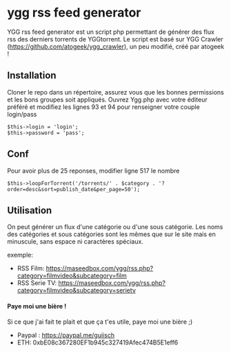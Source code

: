 # ygg rss feed generator

YGG rss feed generator est un script php permettant de générer des flux rss des derniers torrents de YGGtorrent.
Le script est basé sur YGG Crawler (https://github.com/atogeek/ygg_crawler), un peu modifié, créé par atogeek !

## Installation
Cloner le repo dans un répertoire, assurez vous que les bonnes permissions et les bons groupes soit appliqués.
Ouvrez Ygg.php avec votre éditeur préféré et modifiez les lignes 93 et 94 pour renseigner votre couple login/pass

    $this->login = 'login';
    $this->password = 'pass';
    
## Conf
Pour avoir plus de 25 reponses, modifier ligne 517 le nombre
    
    $this->loopForTorrent('/torrents/' . $category . '?order=desc&sort=publish_date&per_page=50');
    

## Utilisation
On peut générer un flux d'une catégorie ou d'une sous catégorie.
Les noms des catégories et sous catégories sont les mêmes que sur le site mais en minuscule, sans espace ni caractères spéciaux.

exemple:
- RSS Film: https://maseedbox.com/ygg/rss.php?category=filmvideo&subcategory=film
- RSS Serie TV: https://maseedbox.com/ygg/rss.php?category=filmvideo&subcategory=serietv

#### Paye moi une bière !
Si ce que j'ai fait te plait et que ça t'es utile, paye moi une bière ;)
- Paypal : https://paypal.me/guiisch
- ETH: 0xbE08c367280EF1b945c327419Afec474B5E1eff6
